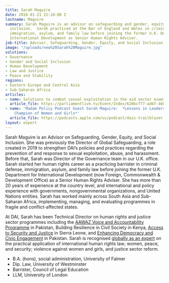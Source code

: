 ```yaml
---
title: Sarah Maguire
date: 2016-01-21 22:18:00 Z
lastname: Maguire
summary: Sarah Maguire is an advisor on safeguarding and gender, equity, and social
  inclusion.  Sarah practiced at the Bar of England and Wales in criminal defence,
  immigration, asylum, and family law before joining the former U.K. Department for
  International Development as Senior Human Rights Adviser.
job-title: Advisor, Safeguarding, Gender, Equity, and Social Inclusion
image: "/uploads/new%20Sarah%20Maguire.jpg"
solutions:
- Governance
- Gender and Social Inclusion
- Human Development
- Law and Justice
- Peace and Stability
regions:
- Eastern Europe and Central Asia
- Sub-Saharan Africa
articles:
- name: Solutions to combat sexual exploitation in the aid sector examined
  article_file: https://parliamentlive.tv/Event/Index/620bcf77-ad6f-4607-8b3f-bcdb85edd613
- name: 'Madam Policy Podcast Guest Sarah Maguire:  *Lessons in Leadership from a
    Champion of Women and Girls*'
  article_file: https://podcasts.apple.com/us/podcast/dais-trailblazer-sarah-maguire-show-people-what-they/id1570666986?i=1000577927981
layout: expert
---
```


Sarah Maguire is an Advisor on Safeguarding, Gender, Equity, and Social Inclusion. She was previously the Director of Global Safeguarding, a role created in 2019 to strengthen DAI’s policies and practices regarding the prevention of and response to sexual exploitation, abuse, and harassment. Before that, Sarah was Director of the Governance team in our U.K. office. Sarah started her human rights career as a practicing barrister in criminal defense, immigration, asylum, and family law before joining the former U.K. Department for International Development (now Foreign, Commonwealth & Development Office) as a Senior Human Rights Adviser. She has more than 20 years of experience at the country level, and international and policy experience with governments, nongovernmental organizations, and United Nations entities. Sarah has worked mainly across South Asia and Sub-Saharan Africa, implementing, managing, and evaluating programmes in fragile and conflict-affected states.

At DAI, Sarah has been Technical Director on human rights and justice sector programmes including the [AAWAZ Voice and Accountability Programme](https://www.dai.com/our-work/projects/pakistan-aawaz-voice-and-accountability-programme) in Pakistan, Building Resilience in Civil Society in Kenya, [Access to Security and Justice](https://www.dai.com/our-work/projects/sierra-leone-access-security-and-justice-programme-asjp) in Sierra Leone, and [Enhancing Democracy and Civic Engagement](https://www.dai.com/our-work/projects/pakistan-enhanced-democratic-accountability-and-civic-engagement-edace) in Pakistan. Sarah is recognised [globally as an expert](https://parliamentlive.tv/Event/Index/620bcf77-ad6f-4607-8b3f-bcdb85edd613) on the practical application of international human rights law; women, peace, and security; violence against women and girls, and justice sector reform.

* B.A. (hons), social administration, University of Falmer
* Dip. Law, University of Westminster
* Barrister, Council of Legal Education
* LLM, University of London 